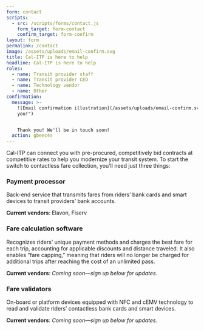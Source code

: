```yaml
---
form: contact
scripts:
  - src: /scripts/forms/contact.js
    form_target: form-contact
    confirm_target: form-confirm
layout: form
permalink: /contact
image: /assets/uploads/email-confirm.svg
title: Cal-ITP is here to help
headline: Cal-ITP is here to help
roles:
  - name: Transit provider staff
  - name: Transit provider CEO
  - name: Technology vendor
  - name: Other
confirmation:
  message: >-
    ![Email confirmation illustration](/assets/uploads/email-confirm.svg "Thank
    you!")


    Thank you! We'll be in touch soon!
  action: gbeec4s
---
```

Cal-ITP can connect you with pre-procured, competitively bid contracts at competitive rates to help you modernize your transit system. To start the switch to contactless fare collection, you’ll need just three things:

### Payment processor

Back-end service that transmits fares from riders’ bank cards and smart devices to transit providers’ bank accounts.

**Current vendors**: Elavon, Fiserv

### Fare calculation software

Recognizes riders’ unique payment methods and charges the best fare for each trip, accounting for applicable discounts and distance traveled. It also enables “fare capping,” meaning that riders will no longer be charged for additional trips after reaching the cost of an unlimited pass.

**Current vendors**: *Coming soon—sign up below for updates.*

### Fare validators

On-board or platform devices equipped with NFC and cEMV technology to read and validate riders’ contactless bank cards and smart devices.

**Current vendors**: *Coming soon—sign up below for updates.*
